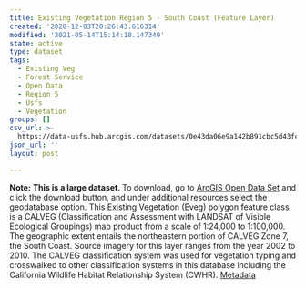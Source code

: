 ```yaml
---
title: Existing Vegetation Region 5 - South Coast (Feature Layer)
created: '2020-12-03T20:26:43.616314'
modified: '2021-05-14T15:14:18.147349'
state: active
type: dataset
tags:
  - Existing Veg
  - Forest Service
  - Open Data
  - Region 5
  - Usfs
  - Vegetation
groups: []
csv_url: >-
  https://data-usfs.hub.arcgis.com/datasets/0e43da06e9a142b891cbc5d43fc780ea_8.csv?outSR=%7B%22latestWkid%22%3A4269%2C%22wkid%22%3A4269%7D
json_url: ''
layout: post

---
```

<b>Note:</b> <b>This is a large dataset. </b>To download, go to <a href='https://enterprisecontentnew-usfs.hub.arcgis.com/datasets/existing-vegetation-region-5-south-coast-feature-layer' target='_blank'>ArcGIS Open Data Set</a> and click the download button, and under additional resources select the geodatabase option. This Existing Vegetation (Eveg) polygon feature class is a CALVEG (Classification and Assessment with LANDSAT of Visible Ecological Groupings) map product from a scale of 1:24,000 to 1:100,000. The geographic extent entails the northeastern portion of CALVEG Zone 7, the South Coast. Source imagery for this layer ranges from the year 2002 to 2010. The CALVEG classification system was used for vegetation typing and crosswalked to other classification systems in this database including the California Wildlife Habitat Relationship System (CWHR). <a href='https://data.fs.usda.gov/geodata/edw/edw_resources/meta/S_USA.EVMid_R05_SouCoast.xml' target='_blank'>Metadata</a>
